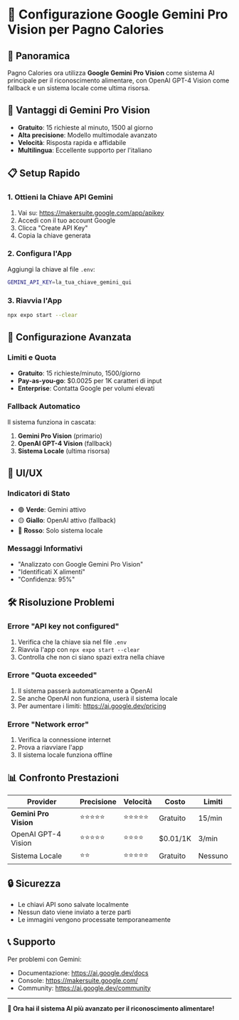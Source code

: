 # 🤖 Configurazione Google Gemini Pro Vision per Pagno Calories

## 🎯 Panoramica

Pagno Calories ora utilizza **Google Gemini Pro Vision** come sistema AI principale per il riconoscimento alimentare, con OpenAI GPT-4 Vision come fallback e un sistema locale come ultima risorsa.

## 🚀 Vantaggi di Gemini Pro Vision

- **Gratuito**: 15 richieste al minuto, 1500 al giorno
- **Alta precisione**: Modello multimodale avanzato
- **Velocità**: Risposta rapida e affidabile
- **Multilingua**: Eccellente supporto per l'italiano

## 📋 Setup Rapido

### 1. Ottieni la Chiave API Gemini

1. Vai su: https://makersuite.google.com/app/apikey
2. Accedi con il tuo account Google
3. Clicca "Create API Key"
4. Copia la chiave generata

### 2. Configura l'App

Aggiungi la chiave al file `.env`:

```bash
GEMINI_API_KEY=la_tua_chiave_gemini_qui
```

### 3. Riavvia l'App

```bash
npx expo start --clear
```

## 🔧 Configurazione Avanzata

### Limiti e Quota

- **Gratuito**: 15 richieste/minuto, 1500/giorno
- **Pay-as-you-go**: $0.0025 per 1K caratteri di input
- **Enterprise**: Contatta Google per volumi elevati

### Fallback Automatico

Il sistema funziona in cascata:

1. **Gemini Pro Vision** (primario)
2. **OpenAI GPT-4 Vision** (fallback)
3. **Sistema Locale** (ultima risorsa)

## 🎨 UI/UX

### Indicatori di Stato

- 🟢 **Verde**: Gemini attivo
- 🟡 **Giallo**: OpenAI attivo (fallback)
- 🔴 **Rosso**: Solo sistema locale

### Messaggi Informativi

- "Analizzato con Google Gemini Pro Vision"
- "Identificati X alimenti"
- "Confidenza: 95%"

## 🛠️ Risoluzione Problemi

### Errore "API key not configured"

1. Verifica che la chiave sia nel file `.env`
2. Riavvia l'app con `npx expo start --clear`
3. Controlla che non ci siano spazi extra nella chiave

### Errore "Quota exceeded"

1. Il sistema passerà automaticamente a OpenAI
2. Se anche OpenAI non funziona, userà il sistema locale
3. Per aumentare i limiti: https://ai.google.dev/pricing

### Errore "Network error"

1. Verifica la connessione internet
2. Prova a riavviare l'app
3. Il sistema locale funziona offline

## 📊 Confronto Prestazioni

| Provider | Precisione | Velocità | Costo | Limiti |
|----------|------------|----------|-------|--------|
| **Gemini Pro Vision** | ⭐⭐⭐⭐⭐ | ⭐⭐⭐⭐⭐ | Gratuito | 15/min |
| OpenAI GPT-4 Vision | ⭐⭐⭐⭐⭐ | ⭐⭐⭐⭐ | $0.01/1K | 3/min |
| Sistema Locale | ⭐⭐ | ⭐⭐⭐⭐⭐ | Gratuito | Nessuno |

## 🔒 Sicurezza

- Le chiavi API sono salvate localmente
- Nessun dato viene inviato a terze parti
- Le immagini vengono processate temporaneamente

## 📞 Supporto

Per problemi con Gemini:
- Documentazione: https://ai.google.dev/docs
- Console: https://makersuite.google.com/
- Community: https://ai.google.dev/community

---

**🎉 Ora hai il sistema AI più avanzato per il riconoscimento alimentare!** 